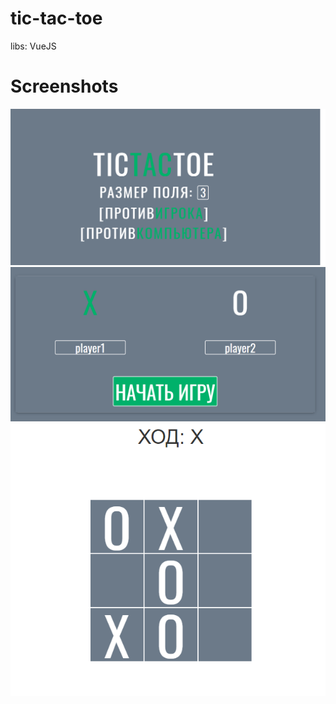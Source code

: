 # tic-tac-toe
libs: VueJS

# Screenshots

<img src="git_img/ttt1.png"> <br>
<img src="git_img/ttt2.png"> <br>
<img src="git_img/ttt3.png"> <br>